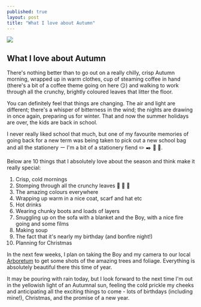 ```yaml
---
published: true
layout: post
title: "What I love about Autumn"
---
```





![]({{site.baseurl}}/images/IMG_2606.jpg)

## What I love about Autumn
 
There's nothing better than to go out on a really chilly, crisp Autumn morning, wrapped up in warm clothes, cup of steaming coffee in hand (there's a bit of a coffee theme going on here :smirk:) and walking to work through all the crunchy, brightly coloured leaves that litter the floor. 

You can definitely feel that things are changing. The air and light are different; there's a whisper of bitterness in the wind; the nights are drawing in once again, preparing us for winter. That and now the summer holidays are over, the kids are back in school.

I never really liked school that much, but one of my favourite memories of going back for a new term was being taken to pick out a new school bag and all the stationery ー I'm a bit of a stationery fiend :pencil2: :black_nib: :straight_ruler: :notebook:.

Below are 10 things that I absolutely love about the season and think make it really special:

1. Crisp, cold mornings
2. Stomping through all the crunchy leaves :maple_leaf: :fallen_leaf: :leaves:
3. The amazing colours everywhere
4. Wrapping up warm in a nice coat, scarf and hat etc
5. Hot drinks
6. Wearing chunky boots and loads of layers
7. Snuggling up on the sofa with a blanket and the Boy, with a nice fire going and some films
8. Making soup
9. The fact that it's nearly my birthday (and bonfire night!)
10. Planning for Christmas

In the next few weeks, I plan on taking the Boy and my camera to our local [Arboretum](http://www.forestry.gov.uk/westonbirt) to get some shots of the amazing trees and foliage. Everything is absolutely beautiful there this time of year.

It may be pouring with rain today, but I look forward to the next time I'm out in the yellowish light of an Autumnal sun, feeling the cold prickle my cheeks and anticipating all the exciting things to come - lots of birthdays (including mine!), Christmas, and the promise of a new year.
